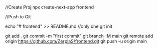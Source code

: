//Create Proj
npx create-next-app frontend 

//Push to Git

echo "# frontend" >> README.md
//only one
git init

git add .
git commit -m "first commit"
git branch -M main
git remote add origin https://github.com/ZerplaS/frontend.git
git push -u origin main